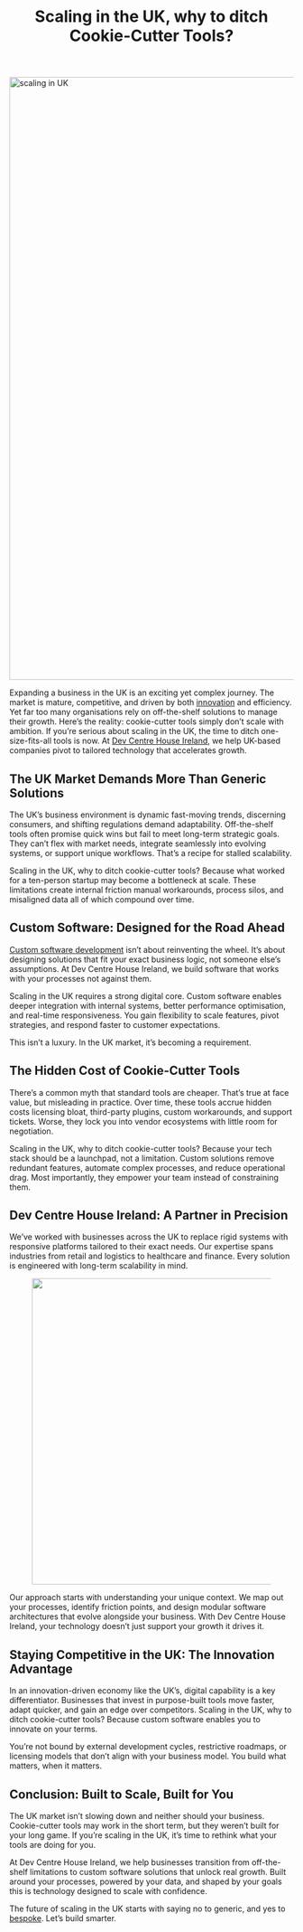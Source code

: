 
<div class="inside-article">
<header aria-label="Content" class="entry-header">
<h1 class="entry-title" itemprop="headline">Scaling in the UK, why to ditch Cookie-Cutter Tools?</h1> 
</header>
<div class="featured-image cv-col-12 post-image">
<img alt="scaling in UK" class="size-full cv-col-12 wp-post-image" decoding="async" fetchpriority="high" height="1067" itemprop="image" sizes="(max-width: 1600px) 100vw, 1600px" src="https://www.devcentrehouse.eu/blogs/wp-content/uploads/2025/05/8qeb0fte9vw.jpg" srcset="https://www.devcentrehouse.eu/blogs/wp-content/uploads/2025/05/8qeb0fte9vw.jpg 1600w, https://www.devcentrehouse.eu/blogs/wp-content/uploads/2025/05/8qeb0fte9vw-300x200.jpg 300w, https://www.devcentrehouse.eu/blogs/wp-content/uploads/2025/05/8qeb0fte9vw-1024x683.jpg 1024w, https://www.devcentrehouse.eu/blogs/wp-content/uploads/2025/05/8qeb0fte9vw-768x512.jpg 768w, https://www.devcentrehouse.eu/blogs/wp-content/uploads/2025/05/8qeb0fte9vw-1536x1024.jpg 1536w" style="aspect-ratio:0;" width="1600"/> </div>
<div class="entry-content" itemprop="text">
<p>Expanding a business in the UK is an exciting yet complex journey. The market is mature, competitive, and driven by both <a href="https://en.wikipedia.org/wiki/Innovation" rel="noreferrer noopener" target="_blank">innovation</a> and efficiency. Yet far too many organisations rely on off-the-shelf solutions to manage their growth. Here’s the reality: cookie-cutter tools simply don’t scale with ambition. If you’re serious about scaling in the UK, the time to ditch one-size-fits-all tools is now. At <a href="https://www.devcentrehouse.eu/en/">Dev Centre House Ireland</a>, we help UK-based companies pivot to tailored technology that accelerates growth.</p>
<h2 class="wp-block-heading">The UK Market Demands More Than Generic Solutions</h2>
<p>The UK’s business environment is dynamic fast-moving trends, discerning consumers, and shifting regulations demand adaptability. Off-the-shelf tools often promise quick wins but fail to meet long-term strategic goals. They can’t flex with market needs, integrate seamlessly into evolving systems, or support unique workflows. That’s a recipe for stalled scalability.</p>
<p>Scaling in the UK, why to ditch cookie-cutter tools? Because what worked for a ten-person startup may become a bottleneck at scale. These limitations create internal friction manual workarounds, process silos, and misaligned data all of which compound over time.</p>
<h2 class="wp-block-heading">Custom Software: Designed for the Road Ahead</h2>
<p><a href="https://www.devcentrehouse.eu/en/services/custom-software-development">Custom software development</a> isn’t about reinventing the wheel. It’s about designing solutions that fit your exact business logic, not someone else’s assumptions. At Dev Centre House Ireland, we build software that works with your processes not against them.</p>
<p>Scaling in the UK requires a strong digital core. Custom software enables deeper integration with internal systems, better performance optimisation, and real-time responsiveness. You gain flexibility to scale features, pivot strategies, and respond faster to customer expectations.</p>
<p>This isn’t a luxury. In the UK market, it’s becoming a requirement.</p>
<h2 class="wp-block-heading">The Hidden Cost of Cookie-Cutter Tools</h2>
<p>There’s a common myth that standard tools are cheaper. That’s true at face value, but misleading in practice. Over time, these tools accrue hidden costs licensing bloat, third-party plugins, custom workarounds, and support tickets. Worse, they lock you into vendor ecosystems with little room for negotiation.</p>
<p>Scaling in the UK, why to ditch cookie-cutter tools? Because your tech stack should be a launchpad, not a limitation. Custom solutions remove redundant features, automate complex processes, and reduce operational drag. Most importantly, they empower your team instead of constraining them.</p>
<h2 class="wp-block-heading">Dev Centre House Ireland: A Partner in Precision</h2>
<p>We’ve worked with businesses across the UK to replace rigid systems with responsive platforms tailored to their exact needs. Our expertise spans industries from retail and logistics to healthcare and finance. Every solution is engineered with long-term scalability in mind.</p>
<figure class="wp-block-image size-large"><img alt="" class="wp-image-1822" decoding="async" height="542" sizes="(max-width: 1024px) 100vw, 1024px" src="https://www.devcentrehouse.eu/blogs/wp-content/uploads/2025/05/AI-Website-1024x542.png" srcset="https://www.devcentrehouse.eu/blogs/wp-content/uploads/2025/05/AI-Website-1024x542.png 1024w, https://www.devcentrehouse.eu/blogs/wp-content/uploads/2025/05/AI-Website-300x159.png 300w, https://www.devcentrehouse.eu/blogs/wp-content/uploads/2025/05/AI-Website-768x407.png 768w, https://www.devcentrehouse.eu/blogs/wp-content/uploads/2025/05/AI-Website.png 1156w" width="1024"/></figure>
<p>Our approach starts with understanding your unique context. We map out your processes, identify friction points, and design modular software architectures that evolve alongside your business. With Dev Centre House Ireland, your technology doesn’t just support your growth it drives it.</p>
<h2 class="wp-block-heading">Staying Competitive in the UK: The Innovation Advantage</h2>
<p>In an innovation-driven economy like the UK’s, digital capability is a key differentiator. Businesses that invest in purpose-built tools move faster, adapt quicker, and gain an edge over competitors. Scaling in the UK, why to ditch cookie-cutter tools? Because custom software enables you to innovate on your terms.</p>
<p>You’re not bound by external development cycles, restrictive roadmaps, or licensing models that don’t align with your business model. You build what matters, when it matters.</p>
<h2 class="wp-block-heading">Conclusion: Built to Scale, Built for You</h2>
<p>The UK market isn’t slowing down and neither should your business. Cookie-cutter tools may work in the short term, but they weren’t built for your long game. If you’re scaling in the UK, it’s time to rethink what your tools are doing for you.</p>
<p>At Dev Centre House Ireland, we help businesses transition from off-the-shelf limitations to custom software solutions that unlock real growth. Built around your processes, powered by your data, and shaped by your goals this is technology designed to scale with confidence.</p>
<p>The future of scaling in the UK starts with saying no to generic, and yes to <a href="https://en.wikipedia.org/wiki/Bespoke" rel="noreferrer noopener" target="_blank">bespoke</a>. Let’s build smarter.</p>
<!--— Calendly inline widget begin ---->


<!--— Calendly inline widget end ---->
</div> <footer aria-label="Entry meta" class="entry-meta">
</footer>
</div>
